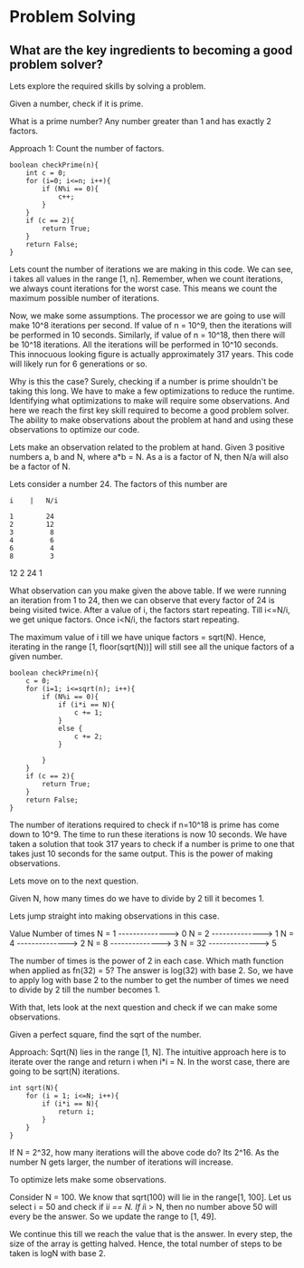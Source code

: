 # Problem Solving

## What are the key ingredients to becoming a good problem solver?

Lets explore the required skills by solving a problem. 

Given a number, check if it is prime.

What is a prime number? Any number greater than 1 and has exactly 2 factors.

Approach 1: Count the number of factors.

```
boolean checkPrime(n){
    int c = 0;
    for (i=0; i<=n; i++){
        if (N%i == 0){
            c++;
        }
    }
    if (c == 2){
        return True;
    }
    return False;
}
```

Lets count the number of iterations we are making in this code. We can see, i takes all values in the range [1, n]. Remember, when we count iterations, we always count iterations for the worst case. This means we count the maximum possible number of iterations.

Now, we make some assumptions. The processor we are going to use will make 10^8 iterations per second. If value of n = 10^9, then the iterations will be performed in 10 seconds. Similarly, if value of n = 10^18, then there will be 10^18 iterations. All the iterations will be performed in 10^10 seconds. This innocuous looking figure is actually approximately 317 years. This code will likely run for 6 generations or so.

Why is this the case? Surely, checking if a number is prime shouldn't be taking this long. We have to make a few optimizations to reduce the runtime. Identifying what optimizations to make will require some observations. And here we reach the first key skill required to become a good problem solver. The ability to make observations about the problem at hand and using these observations to optimize our code.

Lets make an observation related to the problem at hand. Given 3 positive numbers a, b and N, where a*b = N. As a is a factor of N, then N/a will also be a factor of N. 

Lets consider a number 24. The factors of this number are


    i    |   N/i

    1        24
    2        12
    3         8
    4         6
    6         4
    8         3
   12         2
   24         1


What observation can you make given the above table. If we were running an iteration from 1 to 24, then we can observe that every factor of 24 is being visited twice. After a value of i, the factors start repeating. Till i<=N/i, we get unique factors. Once i<N/i, the factors start repeating. 

The maximum value of i till we have unique factors = sqrt(N). Hence, iterating in the range [1, floor(sqrt(N))] will still see all the unique factors of a given number.

```
boolean checkPrime(n){
    c = 0;
    for (i=1; i<=sqrt(n); i++){
        if (N%i == 0){
            if (i*i == N){
                c += 1;
            }
            else {
                c += 2;
            }
            
        }
    }
    if (c == 2){
        return True;
    }
    return False;
}
```

The number of iterations required to check if n=10^18 is prime has come down to 10^9. The time to run these iterations is now 10 seconds. We have taken a solution that took 317 years to check if a number is prime to one that takes just 10 seconds for the same output. This is the power of making observations.


Lets move on to the next question.

Given N, how many times do we have to divide by 2 till it becomes 1.

Lets jump straight into making observations in this case.

Value                 Number of times
N = 1  -------------->       0
N = 2  -------------->       1
N = 4  -------------->       2
N = 8  -------------->       3
N = 32 -------------->       5

The number of times is the power of 2 in each case. Which math function when applied as fn(32) = 5? The answer is log(32) with base 2. So, we have to apply log with base 2 to the number to get the number of times we need to divide by 2 till the number becomes 1. 


With that, lets look at the next question and check if we can make some observations.

Given a perfect square, find the sqrt of the number.

Approach: Sqrt(N) lies in the range [1, N]. The intuitive approach here is to iterate over the range and return i when i*i = N. In the worst case, there are going to be sqrt(N) iterations.

```
int sqrt(N){
    for (i = 1; i<=N; i++){
        if (i*i == N){
            return i;
        }
    }
}
```
If N = 2^32, how many iterations will the above code do? Its 2^16. As the number N gets larger, the number of iterations will increase.

To optimize lets make some observations.

Consider N = 100. We know that sqrt(100) will lie in the range[1, 100]. Let us select i = 50 and check if i*i == N. If i*i > N, then no number above 50 will every be the answer. So we update the range to [1, 49].

We continue this till we reach the value that is the answer. In every step, the size of the array is getting halved. Hence, the total number of steps to be taken is logN with base 2.




